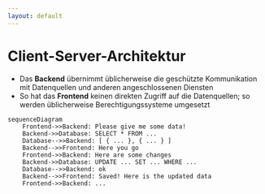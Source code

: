 ```yaml
---
layout: default
---
```


<Footer
    text="🌍 Grundlagen betrieblicher Webanwendungen"
/>

# Client-Server-Architektur <SubHeading text="Klassiches Modell"/>

<div class="grid grid-cols-12 gap-6">
<div class="col-span-6">

- Das **Backend** übernimmt üblicherweise die geschützte Kommunikation mit Datenquellen und anderen angeschlossenen Diensten
- So hat das **Frontend** keinen direkten Zugriff auf die Datenquellen; so werden üblicherweise Berechtigungssysteme umgesetzt

</div>
<div class="col-span-6">

```mermaid
sequenceDiagram
    Frontend->>Backend: Please give me some data!
    Backend->>Database: SELECT * FROM ...
    Database-->>Backend: [ { ... }, { ... } ]
    Backend-->>Frontend: Here you go
    Frontend->>Backend: Here are some changes
    Backend->>Database: UPDATE ... SET ... WHERE ...
    Database-->>Backend: ok
    Backend-->>Frontend: Saved! Here is the updated data
    Frontend->>Backend: ...
```

</div>
</div>

<PageNumber/>
